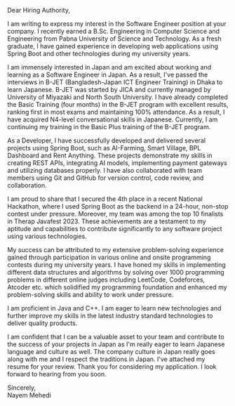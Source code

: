 Dear Hiring Authority,

I am writing to express my interest in the Software Engineer position at your company. I recently earned a B.Sc. Engineering in Computer Science and Engineering from Pabna University of Science and Technology. As a fresh graduate, I have gained experience in developing web applications using Spring Boot and other technologies during my university years.  

I am immensely interested in Japan and am excited about working and learning as a Software Engineer in Japan. As a result, I've passed the interviews in B-JET (Bangladesh-Japan ICT Engineer Training) in Dhaka to learn Japanese. B-JET was started by JICA and currently managed by University of Miyazaki and North South University. I have already completed the Basic Training (four months) in the B-JET program with excellent results, ranking first in most exams and maintaining 100% attendance. As a result, I have acquired N4-level conversational skills in Japanese. Currently, I am continuing my training in the Basic Plus  training of the B-JET program.

As a Developer, I have successfully developed and delivered several projects using Spring Boot, such as AI-Farming, Smart Village, BPL Dashboard and Rent Anything. These projects demonstrate my skills in creating REST APIs, integrating AI models, implementing payment gateways and utilizing databases properly. I have also collaborated with team members using Git and GitHub for version control, code review, and collaboration.

I am proud to share that I secured the 4th place in a recent National Hackathon, where I used Spring Boot as the backend in a 24-hour, non-stop contest under pressure. Moreover, my team was among the top 10 finalists in Therap Javafest 2023. These achievements are a testament to my aptitude and capabilities to contribute significantly to any software project using various technologies.

My success can be attributed to my extensive problem-solving experience gained through participation in various online and onsite programming contests during my university years. I have honed my skills in implementing different data structures and algorithms by solving over 1000 programming problems in different online judges including LeetCode, Codeforces, Atcoder etc. which solidified my programming foundation and enhanced my problem-solving skills and ability to work under pressure.

I am proficient in Java and C++. I am eager to learn new technologies and further improve my skills in the latest industry standard technologies to deliver quality products.

I am confident that I can be a valuable asset to your team and contribute to the success of your projects in Japan as I'm really eager to learn Japanese language and culture as well. The company culture in Japan really goes along with me and I respect the traditions in Japan. I've attached my resume for your review. Thank you for considering my application. I look forward to hearing from you soon.

Sincerely,  
Nayem Mehedi
